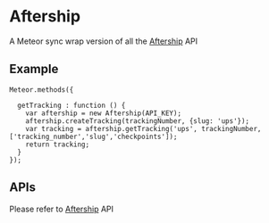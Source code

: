 # Aftership

A Meteor sync wrap version of all the [Aftership](https://github.com/AfterShip/aftership-nodejs) API

## Example

```
Meteor.methods({

  getTracking : function () {
    var aftership = new Aftership(API_KEY);
    aftership.createTracking(trackingNumber, {slug: 'ups'});
    var tracking = aftership.getTracking('ups', trackingNumber, ['tracking_number','slug','checkpoints']);
    return tracking;
  }
});
```

## APIs

Please refer to [Aftership](https://github.com/AfterShip/aftership-nodejs) API
